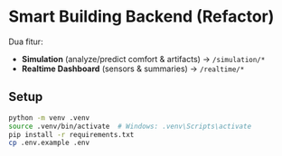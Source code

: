 # Smart Building Backend (Refactor)

Dua fitur:

- **Simulation** (analyze/predict comfort & artifacts) → `/simulation/*`
- **Realtime Dashboard** (sensors & summaries) → `/realtime/*`

## Setup

```bash
python -m venv .venv
source .venv/bin/activate  # Windows: .venv\Scripts\activate
pip install -r requirements.txt
cp .env.example .env
```

